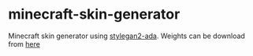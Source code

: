 # minecraft-skin-generator
Minecraft skin generator using <a href="https://github.com/NVlabs/stylegan2-ada-pytorch">stylegan2-ada</a>.
Weights can be download from <a href="https://drive.google.com/file/d/1SwCmPxOSkJltBlDoRyXnXWwSuYi9Sb3l/view?usp=sharing" target="_blank">here</a>

